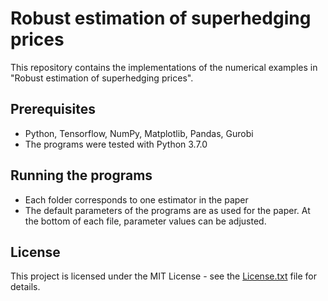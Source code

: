 # Robust estimation of superhedging prices

This repository contains the implementations of the numerical examples in "Robust estimation of superhedging prices".

## Prerequisites

* Python, Tensorflow, NumPy, Matplotlib, Pandas, Gurobi
* The programs were tested with Python 3.7.0

## Running the programs

* Each folder corresponds to one estimator in the paper
* The default parameters of the programs are as used for the paper. At the bottom of each file, parameter values can be adjusted.

## License

This project is licensed under the MIT License - see the [License.txt](LICENSE) file for details.
